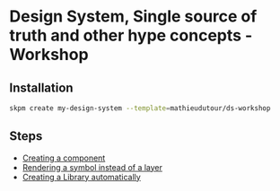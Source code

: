 # Design System, Single source of truth and other hype concepts - Workshop

## Installation

```bash
skpm create my-design-system --template=mathieudutour/ds-workshop
```

## Steps

- [Creating a component](https://github.com/mathieudutour/ds-workshop/compare/step-1/first-component)
- [Rendering a symbol instead of a layer](https://github.com/mathieudutour/ds-workshop/compare/step-1/first-component...step-2/symbols)
- [Creating a Library automatically](https://github.com/mathieudutour/ds-workshop/compare/step-2/symbols...step-3/library)

